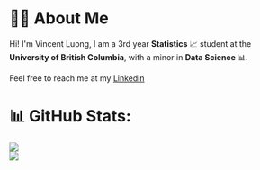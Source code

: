 

<!---
Vondent/Vondent is a ✨ special ✨ repository because its `README.md` (this file) appears on your GitHub profile.
You can click the Preview link to take a look at your changes.

--->
# 🙋‍♂️ About Me
Hi! I'm Vincent Luong, I am a 3rd year **Statistics** 📈 student at the **University of British Columbia**, with a minor in **Data Science** 📊.  

Feel free to reach me at my [Linkedin](https://www.linkedin.com/in/luongvincent/)

# 📊 GitHub Stats:
![](https://github-readme-streak-stats.herokuapp.com/?user=vondent&theme=blue_navy&hide_border=false)<br/>
![](https://github-readme-stats.vercel.app/api/top-langs/?username=vondent&theme=blue_navy&hide_border=false&include_all_commits=false&count_private=false&layout=compact)

<!-- Proudly created with GPRM ( https://gprm.itsvg.in ) -->
